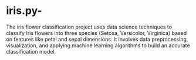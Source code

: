 # iris.py-
The iris flower classification project uses data science techniques to classify Iris flowers into three species (Setosa, Versicolor, Virginica) based on features like petal and sepal dimensions. It involves data preprocessing, visualization, and applying machine learning algorithms to build an accurate classification model.
